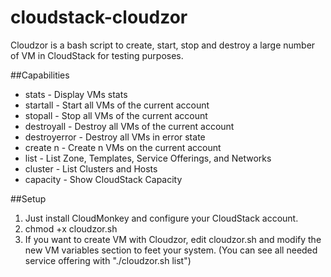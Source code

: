 # cloudstack-cloudzor
Cloudzor is a bash script to create, start, stop and destroy a large number of VM in CloudStack for testing purposes.

##Capabilities
* stats - Display VMs stats
* startall - Start all VMs of the current account
* stopall - Stop all VMs of the current account
* destroyall - Destroy all VMs of the current account
* destroyerror - Destroy all VMs in error state
* create n - Create n VMs on the current account
* list - List Zone, Templates, Service Offerings, and Networks
* cluster - List Clusters and Hosts
* capacity - Show CloudStack Capacity

##Setup
1. Just install CloudMonkey and configure your CloudStack account.
2. chmod +x cloudzor.sh
3. If you want to create VM with Cloudzor, edit cloudzor.sh and modify the new VM variables section to feet your system.
(You can see all needed service offering with "./cloudzor.sh list")

